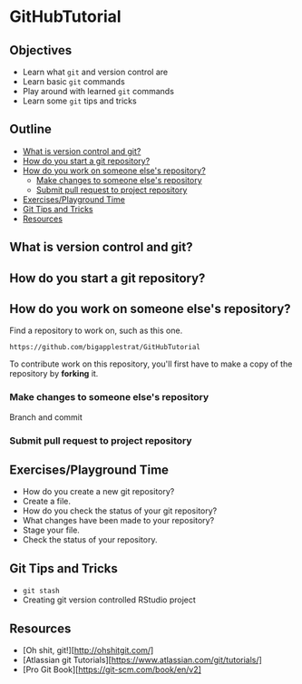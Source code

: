 # GitHubTutorial

## Objectives

- Learn what `git` and version control are
- Learn basic `git` commands
- Play around with learned `git` commands
- Learn some `git` tips and tricks

## Outline

- [What is version control and git?](#what-is-version-control-and-git)
- [How do you start a git repository?](#how-do-you-start-a-git-repository)
- [How do you work on someone else's repository?](#how-do-you-work-on-someone-elses-repository)
  - [Make changes to someone else's repository](#make-changes-to-someone-elses-repository)
  - [Submit pull request to project repository](#submit-pull-request-to-project-repository)
- [Exercises/Playground Time](#exercisesplayground-time)
- [Git Tips and Tricks](#git-tips-and-tricks)
- [Resources](#resources)

## What is version control and git?

## How do you start a git repository?

## How do you work on someone else's repository?

Find a repository to work on, such as this one.

```
https://github.com/bigapplestrat/GitHubTutorial
```

To contribute work on this repository, you'll first have to make a copy of the
repository by **forking** it.

### Make changes to someone else's repository

Branch and commit

### Submit pull request to project repository

## Exercises/Playground Time

- How do you create a new git repository?
- Create a file.
- How do you check the status of your git repository?
- What changes have been made to your repository?
- Stage your file.
- Check the status of your repository.

## Git Tips and Tricks

- `git stash`
- Creating git version controlled RStudio project

## Resources

- [Oh shit, git!][http://ohshitgit.com/]
- [Atlassian git Tutorials][https://www.atlassian.com/git/tutorials/]
- [Pro Git Book][https://git-scm.com/book/en/v2]

